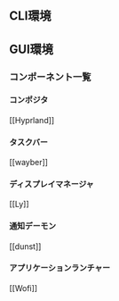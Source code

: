 ## CLI環境
## GUI環境
### コンポーネント一覧
#### コンポジタ
[[Hyprland]]
#### タスクバー
[[wayber]]
#### ディスプレイマネージャ
[[Ly]]
#### 通知デーモン
[[dunst]]
#### アプリケーションランチャー
[[Wofi]]
#### 